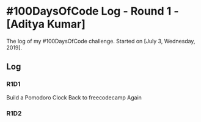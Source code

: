 # #100DaysOfCode Log - Round 1 - [Aditya Kumar]

The log of my #100DaysOfCode challenge. Started on [July 3, Wednesday, 2019].

## Log

### R1D1 
Build a Pomodoro Clock
Back to freecodecamp Again 


### R1D2

